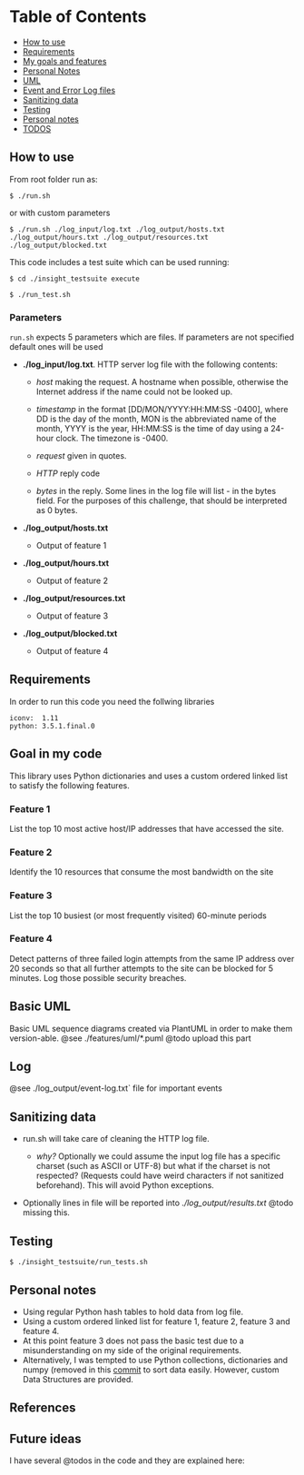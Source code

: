 # Table of Contents

* [How to use](README.md#how-to-use)
* [Requirements](README.md#requirements)
* [My goals and features](README.md#goal-in-my-code)
* [Personal Notes](README.md#personal-notes)
* [UML](README.md#basic-uml)
* [Event and Error Log files](README.md#log)
* [Sanitizing data](README.md#sanitizing-data)
* [Testing](README.md#sanitizing-data)
* [Personal notes](README.md#sanitizing-data)
* [TODOS](README.md#future-ideas)

## How to use

From root folder run as:

`$ ./run.sh`

or with custom parameters

`$ ./run.sh ./log_input/log.txt ./log_output/hosts.txt ./log_output/hours.txt ./log_output/resources.txt ./log_output/blocked.txt`


This code includes a test suite which can be used running:

`$ cd ./insight_testsuite execute`

`$ ./run_test.sh`

### Parameters

 `run.sh` expects 5 parameters which are files. If parameters are not specified default ones will be used

 * **./log_input/log.txt**. HTTP server log file with the following contents:
    * *host* making the request. A hostname when possible, otherwise the Internet address if the name could not be looked up.

    * *timestamp* in the format [DD/MON/YYYY:HH:MM:SS -0400], where DD is the day of the month, MON is the abbreviated name of the month, YYYY is the year, HH:MM:SS is the time of day using a 24-hour clock. The timezone is -0400.

    * *request* given in quotes.

    * *HTTP* reply code

    * *bytes* in the reply. Some lines in the log file will list - in the bytes field. For the purposes of this challenge, that should be interpreted as 0 bytes.

 * **./log_output/hosts.txt**
    * Output of feature 1
 * **./log_output/hours.txt**
    * Output of feature 2
 * **./log_output/resources.txt**
    * Output of feature 3
 * **./log_output/blocked.txt**
    * Output of feature 4

## Requirements

In order to run this code you need the follwing libraries

```
iconv:  1.11
python: 3.5.1.final.0
```

## Goal in my code

This library uses Python dictionaries and uses a custom ordered linked list to satisfy the following features.

### Feature 1

List the top 10 most active host/IP addresses that have accessed the site.

### Feature 2

Identify the 10 resources that consume the most bandwidth on the site

### Feature 3

List the top 10 busiest (or most frequently visited) 60-minute periods

### Feature 4

Detect patterns of three failed login attempts from the same IP address over 20 seconds so that all further attempts to the site can be blocked for 5 minutes. Log those possible security breaches.

## Basic UML

Basic UML sequence diagrams created via PlantUML in order to make them version-able.
@see ./features/uml/*.puml
@todo upload this part

## Log

@see ./log_output/event-log.txt` file for important events

## Sanitizing data

* run.sh will take care of cleaning the HTTP log file.

    * *why?* Optionally we could assume the input log file has a specific charset (such as ASCII or UTF-8) but what if the charset is not respected? (Requests could have weird characters if not sanitized beforehand). This will avoid Python exceptions.

* Optionally lines in file will be reported into *./log_output/results.txt* @todo missing this.


## Testing

`$ ./insight_testsuite/run_tests.sh`

## Personal notes

* Using regular Python hash tables to hold data from log file.
* Using a custom ordered linked list for feature 1, feature 2, feature 3 and feature 4.
* At this point feature 3 does not pass the basic test due to a misunderstanding on my side of the original requirements.
* Alternatively, I was tempted to use Python collections, dictionaries and numpy (removed in this [commit](https://github.com/AngelAlvarado/custom-linked-list-analyze-log-file/commit/4f22b739b7594b58a70900d8bcd2ab6f42b06661) to sort data easily. However, custom Data Structures are provided.

## References


## Future ideas

I have several @todos in the code and they are explained here:


